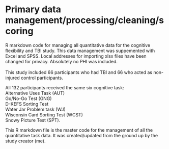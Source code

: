 # Primary data management/processing/cleaning/scoring
R markdown code for managing all quantitative data for the cognitive flexibility and TBI study. This data management was suppemented with Excel and SPSS. Local addresses for importing xlsx files have been changed for privacy. Absolutely no PHI was included. <br><br>
This study included 66 participants who had TBI and 66 who acted as non-injured control participants. 
<p>
All 132 participants received the same six cognitive task: <br> Alternative Uses Task (AUT)<br> Go/No-Go Test (GNG)<br> D-KEFS Sorting Test<br> Water Jar Problem task (WJ)<br> Wisconsin Card Sorting Test (WCST)<br> Snowy Picture Test (SPT).</p>
<p>This R markdown file is the master code for the management of all the quantitative task data. It was created/updated from the ground up by the study creator (me).</p>
